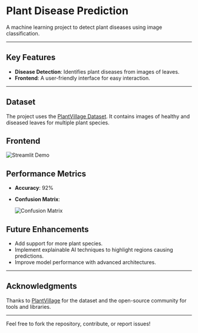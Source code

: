 
# Plant Disease Prediction

A machine learning project to detect plant diseases using image classification.

---

## Key Features

- **Disease Detection**: Identifies plant diseases from images of leaves.
- **Frontend**: A user-friendly interface for easy interaction.

---

## Dataset

The project uses the [PlantVillage Dataset](https://www.kaggle.com/datasets/abdallahalidev/plantvillage-dataset). It contains images of healthy and diseased leaves for multiple plant species.


## Frontend
![Streamlit Demo](docs/demo.gif)

## Performance Metrics

- **Accuracy**: 92%
- **Confusion Matrix**:

  ![Confusion Matrix]([docs/confusion_matrix.png](https://github.com/Sagar-Kumar01/plant_disease_prediction_model/blob/38fbffdba25a1756f752ad0c31b7deb27ff014e0/plant_disease_prediction_model/matrix.png))

## Future Enhancements

- Add support for more plant species.
- Implement explainable AI techniques to highlight regions causing predictions.
- Improve model performance with advanced architectures.

---

## Acknowledgments

Thanks to [PlantVillage](https://www.plantvillage.psu.edu/) for the dataset and the open-source community for tools and libraries.

---

Feel free to fork the repository, contribute, or report issues!
